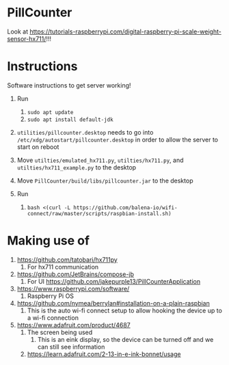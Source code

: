 # PillCounter

Look at https://tutorials-raspberrypi.com/digital-raspberry-pi-scale-weight-sensor-hx711/!!!

# Instructions

Software instructions to get server working!

1. Run
   1. `sudo apt update`
   2. `sudo apt install default-jdk`

2. `utilities/pillcounter.desktop` needs to go into
   `/etc/xdg/autostart/pillcounter.desktop`
   in order to allow the server to start on reboot

3. Move `utilties/emulated_hx711.py`, `utilties/hx711.py`, and `utilties/hx711_example.py`
   to the desktop

4. Move `PillCounter/build/libs/pillcounter.jar` to the desktop

5. Run
   1. `bash <(curl -L https://github.com/balena-io/wifi-connect/raw/master/scripts/raspbian-install.sh)`

# Making use of

1. https://github.com/tatobari/hx711py
    1. For hx711 communication
2. https://github.com/JetBrains/compose-jb
    1. For UI https://github.com/jakepurple13/PillCounterApplication
3. https://www.raspberrypi.com/software/
   1. Raspberry Pi OS
4. https://github.com/nymea/berrylan#installation-on-a-plain-raspbian
   1. This is the auto wi-fi connect setup to allow hooking the device up to a wi-fi connection
5. https://www.adafruit.com/product/4687
   1. The screen being used
      1. This is an eink display, so the device can be turned off and we can still see information
   2. https://learn.adafruit.com/2-13-in-e-ink-bonnet/usage